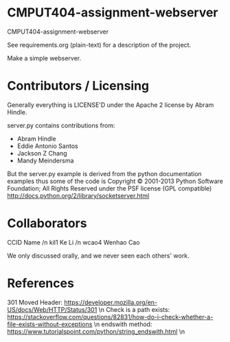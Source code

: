 CMPUT404-assignment-webserver
=============================

CMPUT404-assignment-webserver

See requirements.org (plain-text) for a description of the project.

Make a simple webserver.

Contributors / Licensing
========================

Generally everything is LICENSE'D under the Apache 2 license by Abram Hindle.

server.py contains contributions from:

* Abram Hindle
* Eddie Antonio Santos
* Jackson Z Chang
* Mandy Meindersma 

But the server.py example is derived from the python documentation
examples thus some of the code is Copyright © 2001-2013 Python
Software Foundation; All Rights Reserved under the PSF license (GPL
compatible) http://docs.python.org/2/library/socketserver.html

Collaborators
=============
CCID    Name   /n
kil1    Ke Li  /n
wcao4   Wenhao Cao

We only discussed orally, and we never seen each others' work.

References
==========
   301 Moved Header:    https://developer.mozilla.org/en-US/docs/Web/HTTP/Status/301 \n
Check is a path exists: https://stackoverflow.com/questions/82831/how-do-i-check-whether-a-file-exists-without-exceptions \n
    endswith method:    https://www.tutorialspoint.com/python/string_endswith.html \n






